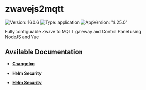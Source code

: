 # zwavejs2mqtt

![Version: 16.0.6](https://img.shields.io/badge/Version-16.0.6-informational?style=flat-square) ![Type: application](https://img.shields.io/badge/Type-application-informational?style=flat-square) ![AppVersion: "8.25.0"](https://img.shields.io/badge/AppVersion-"8.25.0"-informational?style=flat-square)

Fully configurable Zwave to MQTT gateway and Control Panel using NodeJS and Vue

## Available Documentation

- [**Changelog**](CHANGELOG)

- [**Helm Security**](container-security)

- [**Helm Security**](helm-security)


